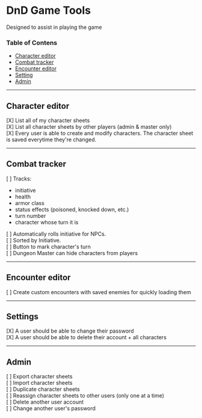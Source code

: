 # DnD Game Tools

Designed to assist in playing the game

### Table of Contens
- [Character editor](#character-editor)
- [Combat tracker](#combat-tracker)
- [Encounter editor](#encounter-editor)
- [Setting](#settings)
- [Admin](#admin)

---

## Character editor

[X] List all of my character sheets  
[X] List all character sheets by other players (admin & master only)  
[X] Every user is able to create and modify characters. The character sheet is saved 
everytime they're changed.

---

## Combat tracker

[ ] Tracks:
* initiative
* health
* armor class
* status effects (poisoned, knocked down, etc.)
* turn number
* character whose turn it is

[ ] Automatically rolls initiative for NPCs.  
[ ] Sorted by Initiative.  
[ ] Button to mark character's turn  
[ ] Dungeon Master can hide characters from players 

---

## Encounter editor

[ ] Create custom encounters with saved enemies for quickly loading them

---

## Settings

[X] A user should be able to change their password  
[X] A user should be able to delete their account + all characters

---

## Admin 

[ ] Export character sheets  
[ ] Import character sheets  
[ ] Duplicate character sheets  
[ ] Reassign character sheets to other users (only one at a time)  
[ ] Delete another user account  
[ ] Change another user's password  
